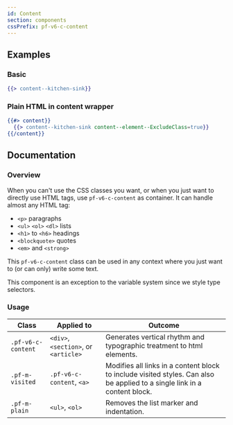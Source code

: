 ```yaml
---
id: Content
section: components
cssPrefix: pf-v6-c-content
---
```


## Examples
### Basic
```hbs
{{> content--kitchen-sink}}
```

### Plain HTML in content wrapper
```hbs
{{#> content}}
  {{> content--kitchen-sink content--element--ExcludeClass=true}}
{{/content}}
```

## Documentation
### Overview
When you can't use the CSS classes you want, or when you just want to directly use HTML tags, use `pf-v6-c-content` as container. It can handle almost any HTML tag:

- `<p>` paragraphs
- `<ul>` `<ol>` `<dl>` lists
- `<h1>` to `<h6>` headings
- `<blockquote>` quotes
- `<em>` and `<strong>`

This `pf-v6-c-content` class can be used in any context where you just want to (or can only) write some text.

This component is an exception to the variable system since we style type selectors.

### Usage
| Class | Applied to | Outcome |
| -- | -- | -- |
| `.pf-v6-c-content` | `<div>`, `<section>`, or `<article>` | Generates vertical rhythm and typographic treatment to html elements. |
| `.pf-m-visited` | `.pf-v6-c-content`, `<a>` | Modifies all links in a content block to include visited styles. Can also be applied to a single link in a content block. |
| `.pf-m-plain` | `<ul>`, `<ol>` | Removes the list marker and indentation. |

